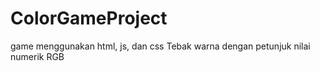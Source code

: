 # ColorGameProject
game menggunakan html, js, dan css
Tebak warna dengan petunjuk nilai numerik RGB
